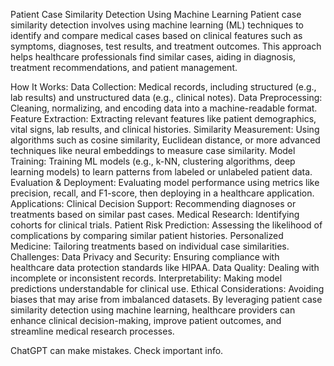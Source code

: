 Patient Case Similarity Detection Using Machine Learning
Patient case similarity detection involves using machine learning (ML) techniques to identify and compare medical cases based on clinical features such as symptoms, diagnoses, test results, and treatment outcomes. This approach helps healthcare professionals find similar cases, aiding in diagnosis, treatment recommendations, and patient management.

How It Works:
Data Collection: Medical records, including structured (e.g., lab results) and unstructured data (e.g., clinical notes).
Data Preprocessing: Cleaning, normalizing, and encoding data into a machine-readable format.
Feature Extraction: Extracting relevant features like patient demographics, vital signs, lab results, and clinical histories.
Similarity Measurement: Using algorithms such as cosine similarity, Euclidean distance, or more advanced techniques like neural embeddings to measure case similarity.
Model Training: Training ML models (e.g., k-NN, clustering algorithms, deep learning models) to learn patterns from labeled or unlabeled patient data.
Evaluation & Deployment: Evaluating model performance using metrics like precision, recall, and F1-score, then deploying in a healthcare application.
Applications:
Clinical Decision Support: Recommending diagnoses or treatments based on similar past cases.
Medical Research: Identifying cohorts for clinical trials.
Patient Risk Prediction: Assessing the likelihood of complications by comparing similar patient histories.
Personalized Medicine: Tailoring treatments based on individual case similarities.
Challenges:
Data Privacy and Security: Ensuring compliance with healthcare data protection standards like HIPAA.
Data Quality: Dealing with incomplete or inconsistent records.
Interpretability: Making model predictions understandable for clinical use.
Ethical Considerations: Avoiding biases that may arise from imbalanced datasets.
By leveraging patient case similarity detection using machine learning, healthcare providers can enhance clinical decision-making, improve patient outcomes, and streamline medical research processes.











ChatGPT can make mistakes. Check important info.
